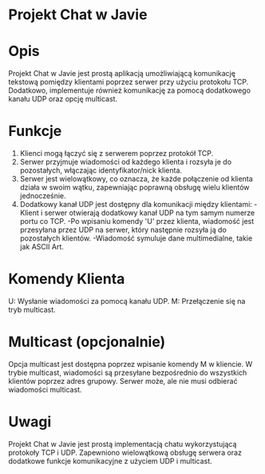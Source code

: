 # Projekt Chat w Javie
# Opis
Projekt Chat w Javie jest prostą aplikacją umożliwiającą komunikację tekstową pomiędzy klientami poprzez serwer przy użyciu protokołu TCP. Dodatkowo, implementuje również komunikację za pomocą dodatkowego kanału UDP oraz opcję multicast.

# Funkcje
1. Klienci mogą łączyć się z serwerem poprzez protokół TCP.
2. Serwer przyjmuje wiadomości od każdego klienta i rozsyła je do pozostałych, włączając identyfikator/nick klienta.
3. Serwer jest wielowątkowy, co oznacza, że każde połączenie od klienta działa w swoim wątku, zapewniając poprawną obsługę wielu klientów jednocześnie.
4. Dodatkowy kanał UDP jest dostępny dla komunikacji między klientami:
  -Klient i serwer otwierają dodatkowy kanał UDP na tym samym numerze portu co TCP.
  -Po wpisaniu komendy 'U' przez klienta, wiadomość jest przesyłana przez UDP na serwer, który następnie rozsyła ją do pozostałych klientów.
  -Wiadomość symuluje dane multimedialne, takie jak ASCII Art.

# Komendy Klienta
U: Wysłanie wiadomości za pomocą kanału UDP.
M: Przełączenie się na tryb multicast.

# Multicast (opcjonalnie)
Opcja multicast jest dostępna poprzez wpisanie komendy M w kliencie.
W trybie multicast, wiadomości są przesyłane bezpośrednio do wszystkich klientów poprzez adres grupowy.
Serwer może, ale nie musi odbierać wiadomości multicast.

# Uwagi
Projekt Chat w Javie jest prostą implementacją chatu wykorzystującą protokoły TCP i UDP.
Zapewniono wielowątkową obsługę serwera oraz dodatkowe funkcje komunikacyjne z użyciem UDP i multicast.
